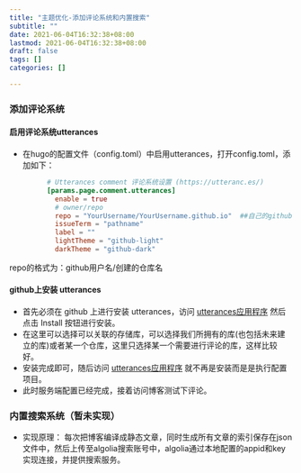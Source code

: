 ```yaml
---
title: "主题优化-添加评论系统和内置搜索"
subtitle: ""
date: 2021-06-04T16:32:38+08:00
lastmod: 2021-06-04T16:32:38+08:00
draft: false
tags: []
categories: []

---
```

###  添加评论系统

####  启用评论系统utterances

- 在hugo的配置文件（config.toml）中启用utterances，打开config.toml，添加如下：

  ```toml
        # Utterances comment 评论系统设置 (https://utteranc.es/)
        [params.page.comment.utterances]
          enable = true
          # owner/repo
          repo = "YourUsername/YourUsername.github.io"	##自己的github仓库地址
          issueTerm = "pathname"
          label = ""
          lightTheme = "github-light"
          darkTheme = "github-dark"
  ```

repo的格式为：github用户名/创建的仓库名

#### github上安装 utterances

- 首先必须在 github 上进行安装 utterances，访问 [utterances应用程序](https://github.com/apps/utterances) 然后点击 Install 按钮进行安装。
- 在这里可以选择可以关联的存储库，可以选择我们所拥有的库(也包括未来建立的库)或者某一个仓库，这里只选择某一个需要进行评论的库，这样比较好。
- 安装完成即可，随后访问 [utterances应用程序](https://github.com/apps/utterances) 就不再是安装而是是执行配置项目。
- 此时服务端配置已经完成，接着访问博客测试下评论。

###  内置搜索系统（暂未实现）
- 实现原理：
每次把博客编译成静态文章，同时生成所有文章的索引保存在json文件中，然后上传至algolia搜索账号中，algolia通过本地配置的appid和key实现连接，并提供搜索服务。

